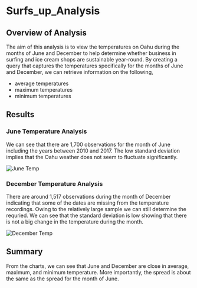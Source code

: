 # Surfs_up_Analysis
## Overview of Analysis
The aim of this analysis is to view the temperatures on Oahu during the months of June and December to help determine whether business in surfing and ice cream shops are sustainable year-round. By creating a query that captures the temperatures specifically for the months of June and December, we can retrieve information on the following,

* average temperatures
* maximum temperatures
* minimum temperatures

## Results
### June Temperature Analysis
We can see that there are 1,700 observations for the month of June including the years between 2010 and 2017. The low standard deviation implies that the Oahu weather does not seem to fluctuate significantly.

![June Temp](https://user-images.githubusercontent.com/94252681/162633653-09b2440a-49b8-48a5-bbd5-ad35150a3d91.png)

### December Temperature Analysis
There are around 1,517 observations during the month of December indicating that some of the dates are missing from the temperature recordings. Owing to the relatively large sample we can still determine the requried. We can see that the standard deviation is low showing that there is not a big change in the temperature during the month. 

![December Temp](https://user-images.githubusercontent.com/94252681/162633667-ba35cfd5-dc1d-4325-9827-15b404654991.png)

## Summary
From the charts, we can see that June and December are close in average, maximum, and minimum temperature. More importantly, the spread is about the same as the spread for the month of June.
